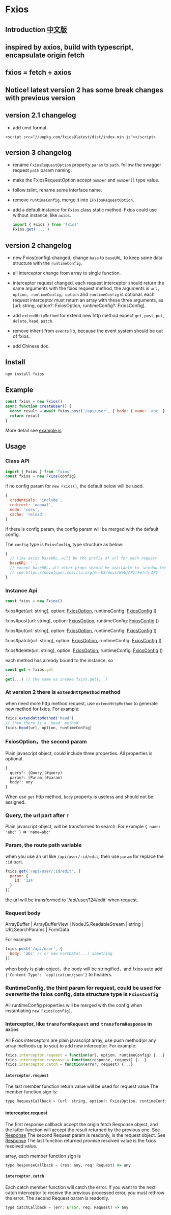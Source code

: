 # Fxios

## Introduction [中文版](./README.2.cn.md)

## inspired by axios, build with typescript, encapsulate origin fetch

## fxios = fetch + axios

## Notice! latest version 2 has some break changes with previous version

## version 2.1 changelog

* add umd format.

```
<script src="//unpkg.com/fxios@latest/dist/index.min.js"></script>
```

## version 3 changelog

* rename `FxiosRequestOption` property `param` to `path`.
  follow the swagger request `path` param naming.

* make the FxiosRequestOption accept `number` and `number[]` type value.

* follow tslint, rename some interface name.

* remove `runtimeConfig`, merge it into `IFxiosRequestOption`.

* add a default instance for `Fxios` class static method.
  Fxios could use without instance, like `axios`.

  ```javascript
  import { Fxios } from 'fxios'
  Fxios.get('...')
  ```

## version 2 changelog

* new Fxios(config) changed, change `base` to `baseURL`, to keep same data structure with the `runtimeConfig`.

* all interceptor change from array to single function.

* interceptor request changed, each request interceptor should return the same arguments with the fxios request method, the arguments is `url, option, runtimeConfig`，`option` and `runtimeConfig` is optional. each request interceptor must return an array with these three arguments, as [url: string, option?: FxiosOption, runtimeConfig?: FxiosConfig].

* add `extendHttpMethod` for extend new http method expect `get`, `post`, `put`, `delete`, `head`, `patch`.

* remove inherit from `events` lib, because the event system should be out of fxios.

* add Chinese doc.

## Install

```bash
npm install fxios
```

## Example

```javascript
const fxios = new Fxios()
async function createUser() {
  const result = await fxios.post('/api/user', { body: { name: 'abc' } })
  return result
}
```

More detail see [example.js](./example.js)

## Usage

### Class API

```javascript
import { Fxios } from 'fxios'
const fxios = new Fxios(config)
```

if no config param for `new Fxios()`, the default below will be used.

```js
{
  credentials: 'include',
  redirect: 'manual',
  mode: 'cors',
  cache: 'reload',
}
```

if there is config param, the config param will be merged with the default config.

The `config` type is `FxiosConfig`, type structure as below:

```javascript
{
  // like axios baseURL，will be the prefix of url for each request
  baseURL: '',
  // except baseURL，all other props should be available to `window.fetch`
  // see https://developer.mozilla.org/en-US/docs/Web/API/Fetch_API
}
```

### Instance Api

```javascript
const fxios = new Fxios()
```

fxios#get(url: string[, option: [FxiosOption](#option), runtimeConfig: [FxiosConfig](#runtimeConfig) ])

fxios#post(url: string[, option: [FxiosOption](#option), runtimeConfig: [FxiosConfig](#runtimeConfig) ])

fxios#put(url: string[, option: [FxiosOption](#option), runtimeConfig: [FxiosConfig](#runtimeConfig) ])

fxios#patch(url: string[, option: [FxiosOption](#option), runtimeConfig: [FxiosConfig](#runtimeConfig) ])

fxios#delete(url: string[, option: [FxiosOption](#option), runtimeConfig: [FxiosConfig](#runtimeConfig) ])

each method has already bound to the instance, so

```javascript
const get = fxios.get
...
get(...) // the same as invoke fxios.get(...)
```

### At version 2 there is `extendHttpMethod` method

when need more http method request, use `extendHttpMethod` to generate new method for fxios. For example:

```javascript
fxios.extendHttpMethod('head')
// then there is a `head` method
fxios.head(url, option, runtimeConfig)
```

### FxiosOption，the second param

Plain javascript object, could include three properties.
All properties is optional.

```javascript
{
  query?: [Query](#query)
  param?: [Param](#param)
  body?: any
}
```

When use `get` http method, `body` property is useless and should not be assigned.

### Query, the url part after `?`

Plain javascript object, will be transformed to search. For example `{ name: 'abc' }` => `'name=abc'`

### Param, the route path variable

when you use an url like `/api/user/:id/edit`, then use `param` for replace the `:id` part.

```javascript
fxios.get('/api/user/:id/edit', {
  param: {
    id: '124'
  }
})
```

the url will be transformed to '/api/user/124/edit' when request.

### Request body

ArrayBuffer | ArrayBufferView | NodeJS.ReadableStream | string | URLSearchParams | FormData

For example:

```javascript
fxios.post('/api/user', {
  body: 'abc' // or new FormData(...) something
})
```

when body is plain object，the body will be stringified，and fxios auto add `{'Content-Type': 'application/json'}` to headers.

### RuntimeConfig, the third param for request, could be used for overwrite the fxios config, data structure type is `FxiosConfig`

All runtimeConfig properties will be merged with the config when instantiating `new Fxios(config)`.

### Interceptor, like `transformRequest` and `transformResponse` in `axios`

All Fxios interceptors are plain javascript array, use push method(or any array methods up to you) to add new interceptor.
For example:

```javascript
fxios.interceptor.request = function(url, option, runtimeConfig) {...}
fxios.interceptor.response = function(response, request) {...}
fxios.interceptor.catch = function(error, request) {...}
```

#### `interceptor.request`

The last member function return value will be used for request value
The member function sign is:

```javascript
type RequestCallback = (url: string, option?: FxiosOption, runtimeConfig?: FxiosConfig) => [url: string, option?: FxiosOption, runtimeConfig?: FxiosConfig]
```

#### interceptor.request

The first response callback accept the origin fetch Response object, and the latter function will accept the result returned by the previous one.
See [Response](https://developer.mozilla.org/en-US/docs/Web/API/Response)
The second Request param is readonly, is the request object.
See [Response](https://developer.mozilla.org/en-US/docs/Web/API/Response)
The last function returned promise resolved value is the fxios resolved value.

array, each member function sign is

```javascript
type ResponseCallback = (res: any, req: Request) => any
```

#### `interceptor.catch`

Each catch member function will catch the error. If you want to the next catch interceptor to receive the previous processed error, you must rethrow the error.
The second Request param is readonly.

```javascript
type CatchCallback = (err: Error, req: Request) => any
```
